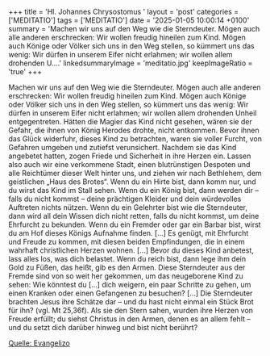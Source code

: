 +++
title = 'Hl. Johannes Chrysostomus  '
layout = 'post'
categories = ['MEDITATIO']
tags = ['MEDITATIO']
date = '2025-01-05 10:00:14 +0100'
summary = 'Machen wir uns auf den Weg wie die Sterndeuter. Mögen auch alle anderen erschrecken: Wir wollen freudig hineilen zum Kind. Mögen auch Könige oder Völker sich uns in den Weg stellen, so kümmert uns das wenig: Wir dürfen in unserem Eifer nicht erlahmen; wir wollen allem drohenden U....'
linkedsummaryImage = 'meditatio.jpg'
keepImageRatio = 'true'
+++
	
Machen wir uns auf den Weg wie die Sterndeuter. Mögen auch alle anderen erschrecken: Wir wollen freudig hineilen zum Kind. Mögen auch Könige oder Völker sich uns in den Weg stellen, so kümmert uns das wenig: Wir dürfen in unserem Eifer nicht erlahmen; wir wollen allem drohenden Unheil entgegentreten.<!--more--> Hätten die Magier das Kind nicht gesehen, wären sie der Gefahr, die ihnen von König Herodes drohte, nicht entkommen. Bevor ihnen das Glück widerfuhr, dieses Kind zu betrachten, waren sie voller Furcht, von Gefahren umgeben und zutiefst verunsichert. Nachdem sie das Kind angebetet hatten, zogen Friede und Sicherheit in ihre Herzen ein.
Lassen also auch wir eine verkommene Stadt, einen blutrünstigen Despoten und alle Reichtümer dieser Welt hinter uns, und ziehen wir nach Bethlehem, dem geistlichen „Haus des Brotes“. Wenn du ein Hirte bist, dann komm nur, und du wirst das Kind im Stall sehen. Wenn du ein König bist, dann werden dir – falls du nicht kommst – deine prächtigen Kleider und dein würdevolles Auftreten nichts nützen. Wenn du ein Gelehrter bist wie die Sterndeuter, dann wird all dein Wissen dich nicht retten, falls du nicht kommst, um deine Ehrfurcht zu bekunden. Wenn du ein Fremder oder gar ein Barbar bist, wirst du am Hof dieses Königs Aufnahme finden. [...] Es genügt, mit Ehrfurcht und Freude zu kommen, mit diesen beiden Empfindungen, die in einem wahrhaft christlichen Herzen wohnen. [...]
Bevor du dieses Kind anbetest, lass alles los, was dich belastet. Wenn du reich bist, dann lege ihm dein Gold zu Füßen, das heißt, gib es den Armen. Diese Sterndeuter aus der Fremde sind von so weit her gekommen, um das neugeborene Kind zu sehen: Wie könntest du […] dich weigern, ein paar Schritte zu gehen, um einen Kranken oder einen Gefangenen zu besuchen? [...] Die Sterndeuter brachten Jesus ihre Schätze dar – und du hast nicht einmal ein Stück Brot für ihn? (vgl. Mt 25,36f). Als sie den Stern sahen, wurden ihre Herzen von Freude erfüllt; du siehst Christus in den Armen, denen es an allem fehlt – und du setzt dich darüber hinweg und bist nicht berührt?   


[Quelle: Evangelizo](https://evangeliumtagfuertag.org/DE/gospel)
